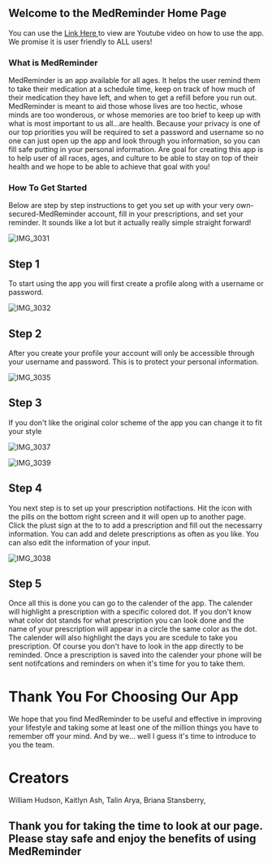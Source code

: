 ## Welcome to the MedReminder Home Page

You can use the [Link Here ](https://youtu.be/Bkevtr9tngk-) to view are Youtube video
on how to use the app. We promise it is user friendly to ALL users!


### What is MedReminder

MedReminder is an app available for all ages. It helps the user remind them to take their medication at a schedule time, keep on track of how much of their medication they have left, and when to get a refill before you run out.  MedReminder is meant to aid those whose lives are too hectic, whose minds are too wonderous, or whose memories are too brief to keep up with what is most important to us all...are health.  Because your privacy is one of our top priorities you will be required to set a password and username so no one can just open up the app and look through you information, so you can fill safe putting in your personal information. Are goal for creating this app is to help user of all races, ages, and culture to be able to stay on top of their health and we hope to be able to achieve that goal with you!

### How To Get Started

Below are step by step instructions to get you set up with your very own-secured-MedReminder account, fill in your prescriptions, and set your reminder.  It sounds like a lot but it actually really simple straight forward!



![IMG_3031](https://user-images.githubusercontent.com/54367282/80048233-94f5d880-84dd-11ea-9388-2ec2f82f172e.png)

## Step 1
To start using the app you will first create a profile along with a username or password.


![IMG_3032](https://user-images.githubusercontent.com/54367282/80048250-a50db800-84dd-11ea-91ff-feeee52b0751.png)

## Step 2
After you create your profile your account will only be accessible through your username and password. This is to protect your personal information.

![IMG_3035](https://user-images.githubusercontent.com/54367282/80048269-b656c480-84dd-11ea-99cd-426ca1f33948.png)

## Step 3
If you don't like the original color scheme of the app you can change it to fit your style

![IMG_3037](https://user-images.githubusercontent.com/54367282/80048343-ec944400-84dd-11ea-9693-81dd6a524e67.png)


![IMG_3039](https://user-images.githubusercontent.com/54367282/80048368-f8800600-84dd-11ea-838e-1a86f9adf48e.png)

## Step 4
You next step is to set up your prescription notifactions.  Hit the icon with the pills on the bottom right screen and it will open up to another page.  Click the plust sign at the to to add a prescription and fill out the necessarry information.
You can add and delete prescriptions as often as you like. You can also edit the information of your input.


![IMG_3038](https://user-images.githubusercontent.com/54367282/80048974-bb1c7800-84df-11ea-89f8-2ceaa6c8a94a.png)

## Step 5

Once all this is done you can go to the calender of the app.  The calender will highlight a prescription with a specific colored dot.  If you don't know what color dot stands for what prescription you can look done and the name of your prescription will appear in a circle the same color as the dot.  The calender will also highlight the days you are scedule to take you prescription. Of course you don't have to look in the app directly to be reminded.  Once a prescription is saved into the calender your phone will be sent notifcations and reminders on when it's time for you to take them. 


# Thank You For Choosing Our App
We hope that you find MedReminder to be useful and effective in improving your lifestyle and taking some at least one of the million things you have to remember off your mind.  And by we... well I guess it's time to introduce to you the team. 

# Creators
William Hudson,
Kaitlyn Ash,
Talin Arya,
Briana Stansberry,

## Thank you for taking the time to look at our page. Please stay safe and enjoy the benefits of using MedReminder


